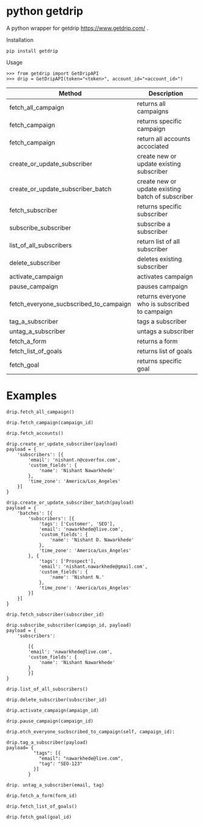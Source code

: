 # python getdrip

A python wrapper for getdrip https://www.getdrip.com/ .

Installation    

```
pip install getdrip
```

Usage

```
>>> from getdrip import GetDripAPI
>>> drip = GetDripAPI(token="<token>", account_id="<account_id>")
```


Method  | Description
------------- | -------------
fetch_all_campaign  | returns all campaigns
fetch_campaign  | returns specific campaign
fetch_campaign | return all accounts accociated
create_or_update_subscriber  | create new or update existing subscriber
create_or_update_subscriber_batch  | create new or update existing batch of subscriber
fetch_subscriber  | returns specific subscriber
subscribe_subscriber  | subscribe a subscriber
list_of_all_subscribers  | return list of all subscriber
delete_subscriber  | deletes existing subscriber
activate_campaign  | activates campaign
pause_campaign | pauses campaign
fetch_everyone_sucbscribed_to_campaign | returns everyone who is subscribed to campaign
tag_a_subscriber | tags a subscriber
untag_a_subscriber | untags a subscriber
fetch_a_form | returns a form
fetch_list_of_goals |  returns list of goals
fetch_goal | returns specific goal


# Examples
```
drip.fetch_all_campaign()
```

```
drip.fetch_campaign(campaign_id)
```

```
drip.fetch_accounts()
```

```
drip.create_or_update_subscriber(payload)
payload = {
    'subscribers': [{
        'email': 'nishant.n@coverfox.com',
        'custom_fields': {
            'name': 'Nishant Nawarkhede'
        },
        'time_zone': 'America/Los_Angeles'
    }]
}
```

```
drip.create_or_update_subscriber_batch(payload)
payload = {
    'batches': [{
        'subscribers': [{
            'tags': ['Customer', 'SEO'],
            'email': 'nawarkhede@live.com',
            'custom_fields': {
                'name': 'Nishant D. Nawarkhede'
            },
            'time_zone': 'America/Los_Angeles'
        }, {
            'tags': ['Prospect'],
            'email': 'nishant.nawarkhede@gmail.com',
            'custom_fields': {
                'name': 'Nishant N.'
            },
            'time_zone': 'America/Los_Angeles'
        }]
    }]
}
```

```
drip.fetch_subscriber(subscriber_id)
```

```
drip.subscribe_subscriber(campign_id, payload)
payload = { 
    'subscribers': 

        [{ 
        'email': 'nawarkhede@live.com', 
        'custom_fields': { 
            'name': 'Nishant Nawarkhede' 
        } 
        }] 
}
```

```
drip.list_of_all_subscribers()
```

```
drip.delete_subscriber(subscriber_id)
```

```
drip.activate_campaign(ampaign_id)
```

```
drip.pause_campaign(campaign_id)
```

```
drip.etch_everyone_sucbscribed_to_campaign(self, campaign_id):
```

```
drip.tag_a_subscriber(payload)
payload= { 
          "tags": [{ 
            "email": "nawarkhede@live.com", 
            "tag": "SEO-123" 
          }] 
        }
```
```
drip. untag_a_subscriber(email, tag)
```

```
drip.fetch_a_form(form_id)
```

```
drip.fetch_list_of_goals()
```

```
drip.fetch_goal(goal_id)

```


